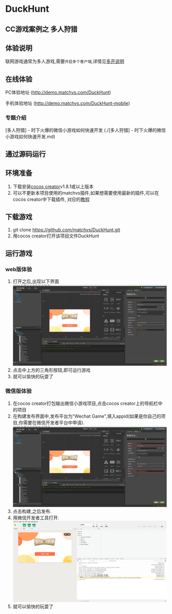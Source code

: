 # DuckHunt

## CC游戏案例之 多人狩猎

## 体验说明

联网游戏通常为多人游戏,需要`开启多个客户端`,详情见[多开说明](http://www.matchvs.com/service?page=MultipleIdentities)

## 在线体验
PC体验地址 (http://demo.matchvs.com/DuckHunt)

手机体验地址 (http://demo.matchvs.com/DuckHunt-mobile)

### 专题介绍

[多人狩猎] - 时下火爆的微信小游戏如何快速开发 (./[多人狩猎] - 时下火爆的微信小游戏如何快速开发.md)

## 通过源码运行
## 环境准备

1. 下载安装[cocos creator](http://www.cocos.com/download)v1.8.1或以上版本
2. 可以不更新本项目使用的matchvs插件,如果想需要使用最新的插件,可以在cocos creator中下载插件,
对应的[教程](http://www.matchvs.com/service?page=creatorStart)

## 下载游戏

1. git clone https://github.com/matchvs/DuckHunt.git
2. 用cocos creator打开该项目文件DuckHunt

## 运行游戏

###  web版体验

1. 打开之后,出现以下界面
![snipaste20180713_103502.png](./screenshot/snipaste20180713_103502.png)
2. 点击中上方的三角形按钮,即可运行游戏
3. 就可以愉快的玩耍了 

###  微信版体验

1. 在cocos creator打包输出微信小游戏项目,点击cocos creator上的导航栏中的项目
2. 在构建发布界面中,发布平台为"Wechat Game",填入appid(如果是你自己的项目,你需要在微信开发者平台中申请).
![snipaste20180713_103639.png](./screenshot/snipaste20180713_103639.png)
3. 点击构建,之后发布.
4. 用微信开发者工具打开.
![snipaste20180713_103906.png](./screenshot/snipaste20180713_103906.png)
5. 就可以愉快的玩耍了 
